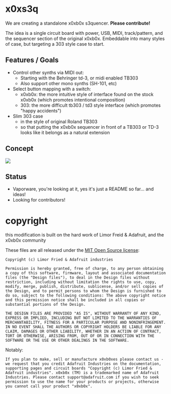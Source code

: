 # x0xs3q

We are creating a standalone x0xb0x s3quencer.   **Please contribute!**

The idea is a single circuit board with power, USB, MIDI, track/pattern, and the sequencer section of the original x0xb0x.  Embeddable into many styles of case, but targeting a 303 style case to start.

## Features / Goals
- Control other synths via MIDI out:
  - Starting with the Behringer td-3, or midi enabled TB303
  - Also support other mono synths (SH-101, etc)
- Select button mapping with a switch:
  - x0xb0x: the more intuitive style of interface found on the stock x0xb0x (which promotes intentional composition)
  - 303: the more difficult tb303 / td3 style interface (which promotes "happy accidents")
- Slim 303 case
  - in the style of original Roland TB303
  - so that putting the x0xb0x sequencer in front of a TB303 or TD-3 looks like it belongs as a natural extension

## Concept

![](concept.png)

## Status

- Vaporware, you're looking at it, yes it's just a README so far... and ideas!
- Looking for contributors!

# copyright

this modification is built on the hard work of Limor Freid & Adafruit, and the x0xb0x community

These files are all released under the [MIT Open Source license](http://en.wikipedia.org/wiki/MIT_License):

```
Copyright (c) Limor Fried & Adafruit industries

Permission is hereby granted, free of charge, to any person obtaining a copy of this software, firmware, layout and associated documentation files (the "Design files"), to deal in the Design files without restriction, including without limitation the rights to use, copy, modify, merge, publish, distribute, sublicense, and/or sell copies of the Design, and to permit persons to whom the Design is furnished to do so, subject to the following conditions: The above copyright notice and this permission notice shall be included in all copies or substantial portions of the Design.

THE DESIGN FILES ARE PROVIDED "AS IS", WITHOUT WARRANTY OF ANY KIND, EXPRESS OR IMPLIED, INCLUDING BUT NOT LIMITED TO THE WARRANTIES OF MERCHANTABILITY, FITNESS FOR A PARTICULAR PURPOSE AND NONINFRINGEMENT. IN NO EVENT SHALL THE AUTHORS OR COPYRIGHT HOLDERS BE LIABLE FOR ANY CLAIM, DAMAGES OR OTHER LIABILITY, WHETHER IN AN ACTION OF CONTRACT, TORT OR OTHERWISE, ARISING FROM, OUT OF OR IN CONNECTION WITH THE SOFTWARE OR THE USE OR OTHER DEALINGS IN THE SOFTWARE.
```

Notably:
```
If you plan to make, sell or manufacture x0xb0xes please contact us - we request that you credit Adafruit Industries on the documentation, supporting pages and circuit boards "Copyright (c) Limor Fried & Adafruit industries". x0xb0x (TM) is a trademarked name of Adafruit Industries. Please contact support@adafruit.com if you wish to seek permission to use the name for your products or projects, otherwise you cannot call your product "x0xb0x".
```

